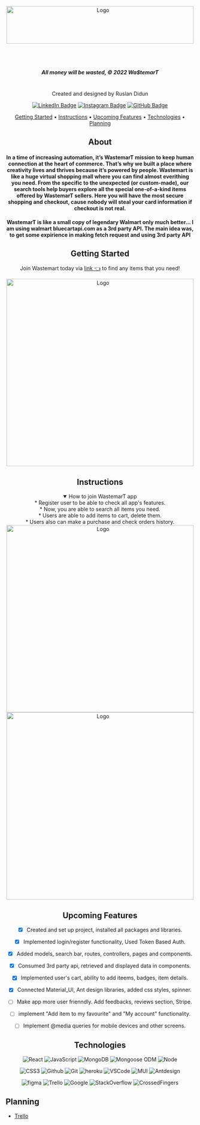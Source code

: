 <div align = "center">
</br>
</br>
      
 <a>[<img src="https://i.imgur.com/JZpQGTP.png" alt="Logo" width="500" height="100">](https://mern-ecommerse-project.herokuapp.com/)
 </a>
 
</br>
</br>
      
  
##### All money will be wasted, © 2022 Wa$temarT
</br>

<div id="description" align="center">
 Created and designed by Ruslan Didun

[![LinkedIn Badge](https://img.shields.io/badge/-RuslanDidun-blue?style=flat&logo=Linkedin&logoColor=black)](https://www.linkedin.com/in/ruslan-didun/)
[![Instagram Badge](https://img.shields.io/badge/-wanderlust_unlimited-skyblue?style=flat&logo=Instagram&logoColor=black)](https://www.instagram.com/wanderlust_unlimited_/)
[![GitHub Badge](https://img.shields.io/badge/-RuslanDidun-junglegreen?style=flat&logo=GitHub&logoColor=black)](https://github.com/RuslanDidun)

<p align="center">
  <a href="#getting-started">Getting Started</a> •
  <a href="#instructions">Instructions</a> •
  <a href="#upcoming-features">Upcoming Features</a> •
  <a href="#technologies">Technologies</a> •
  <a href="#planning">Planning</a>
</p>


## About

#### In a time of increasing automation, it’s WastemarT mission to keep human connection at the heart of commerce. That’s why we built a place where creativity lives and thrives because it’s powered by people. Wastemart is like a huge virtual shopping mall where you can find almost everithing you need. From the specific to the unexpected (or custom-made), our search tools help buyers explore all the special one-of-a-kind items offered by WastemarT sellers. Here you will have the most secure shopping and checkout, cause nobody will steal your card information if checkout is not real.

#### WastemarT is like a small copy of legendary Walmart only much better... I am using walmart bluecartapi.com as a 3rd party API. The main idea was, to get some expirience in making fetch request and using 3rd party API

## Getting Started
Join Wastemart today via [link 👈](https://mern-ecommerse-project.herokuapp.com/) 
to find any items that you need!

<img src="https://i.imgur.com/WzjbO0a.png" alt="Logo" width="500" height="500">


## Instructions
<details open>
  <summary>How to join WastemarT app</summary>
    <div>* Register user to be able to check all app's features.</div>
    <div>* Now, you are able to search all items you need.</div>
    <div>* Users are able to add items to cart, delete them.  </div>
    <div>* Users also can make a purchase and check orders history.</div>
</details>

<img src="https://i.imgur.com/vsdvXSw.png" alt="Logo" width="500" height="500">
</br>
<img src="https://i.imgur.com/xstVciX.png" alt="Logo" width="500" height="500">


## Upcoming Features

- [x] Created and set up project, installed all packages and libraries.
- [x] Implemented login/register functionality, Used Token Based Auth.
- [x] Added models, search bar, routes, controllers, pages and components. 
- [x] Consumed 3rd party api, retrieved and displayed data in components.
- [x] Implemented user's cart, ability to add iteems, badges, item details.
- [x] Connected Material_UI, Ant design libraries, added css styles, spinner.
- [ ] Make app more user frienndly. Add feedbacks, reviews section, Stripe.
- [ ] implement "Add item to my favourite" and "My account" functionality. 
- [ ] Implement @media queries for mobile devices and other screens.



## Technologies  
![React](https://img.shields.io/badge/-React-05122A?style=flat&logo=React)
![JavaScript](https://img.shields.io/badge/-JavaScript-05122A?style=flat&logo=javascript)
![MongoDB](https://img.shields.io/badge/-MongoDB-05122A?style=flat&logo=mongodb)
![Mongoose ODM](https://img.shields.io/badge/-Mongoose_ODM-05122A?style=flat&logo=mongodb)
![Node](https://img.shields.io/badge/-Node.js-05122A?style=flat&logo=node.js)

![CSS3](https://img.shields.io/badge/-CSS-05122A?style=flat&logo=css3)
![Github](https://img.shields.io/badge/-GitHub-05122A?style=flat&logo=github)
![Git](https://img.shields.io/badge/-Git-05122A?style=flat&logo=git)
![heroku](https://img.shields.io/badge/-Heroku-05122A?style=flat&logo=Heroku)
![VSCode](https://img.shields.io/badge/-VS_Code-05122A?style=flat&logo=visualstudio)
![MUI](https://img.shields.io/badge/-MUI-05122A?style=flat&logo=MUI)
![Antdesign](https://img.shields.io/badge/-Antdesign-05122A?style=flat&logo=Antdesign)

![figma](https://img.shields.io/badge/-Figma-05122A?style=flat&logo=Figma)
![Trello](https://img.shields.io/badge/-Trello-05122A?style=flat&logo=trello)
![Google](https://img.shields.io/badge/-Google-05122A?style=flat&logo=Google)
![StackOverflow](https://img.shields.io/badge/-StackOverflow-05122A?style=flat&logo=StackOverflow)
![CrossedFingers](https://img.shields.io/badge/-CrossedFingers-05122A?style=flat&logo=CrossedFingers)

<div align=left>
  
## Planning
* [Trello](https://trello.com/b/WvB3iA7Z/mern-stack-project)
